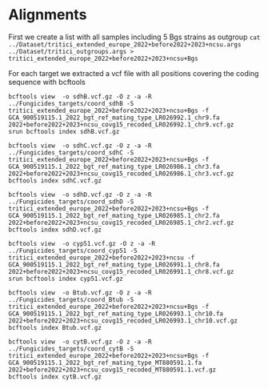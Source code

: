 # Alignments

First we create a list with all samples including 5 Bgs strains as outgroup
`
cat ../Dataset/tritici_extended_europe_2022+before2022+2023+ncsu.args ../Dataset/tritici_outgroups.args > tritici_extended_europe_2022+before2022+2023+ncsu+Bgs
`

For each target we extracted a vcf file with all positions covering the coding sequence with bcftools

```
bcftools view  -o sdhB.vcf.gz -O z -a -R ../Fungicides_targets/coord_sdhB -S tritici_extended_europe_2022+before2022+2023+ncsu+Bgs -f GCA_900519115.1_2022_bgt_ref_mating_type_LR026992.1_chr9.fa 2022+before2022+2023+ncsu_covg15_recoded_LR026992.1_chr9.vcf.gz 
srun bcftools index sdhB.vcf.gz

bcftools view  -o sdhC.vcf.gz -O z -a -R ../Fungicides_targets/coord_sdhC -S tritici_extended_europe_2022+before2022+2023+ncsu+Bgs -f GCA_900519115.1_2022_bgt_ref_mating_type_LR026986.1_chr3.fa 2022+before2022+2023+ncsu_covg15_recoded_LR026986.1_chr3.vcf.gz
bcftools index sdhC.vcf.gz

bcftools view  -o sdhD.vcf.gz -O z -a -R ../Fungicides_targets/coord_sdhD -S tritici_extended_europe_2022+before2022+2023+ncsu+Bgs -f GCA_900519115.1_2022_bgt_ref_mating_type_LR026985.1_chr2.fa 2022+before2022+2023+ncsu_covg15_recoded_LR026985.1_chr2.vcf.gz
bcftools index sdhD.vcf.gz

bcftools view  -o cyp51.vcf.gz -O z -a -R ../Fungicides_targets/coord_cyp51 -S tritici_extended_europe_2022+before2022+2023+ncsu -f GCA_900519115.1_2022_bgt_ref_mating_type_LR026991.1_chr8.fa 2022+before2022+2023+ncsu_covg15_recoded_LR026991.1_chr8.vcf.gz
srun bcftools index cyp51.vcf.gz

bcftools view  -o Btub.vcf.gz -O z -a -R ../Fungicides_targets/coord_Btub -S tritici_extended_europe_2022+before2022+2023+ncsu+Bgs -f GCA_900519115.1_2022_bgt_ref_mating_type_LR026993.1_chr10.fa 2022+before2022+2023+ncsu_covg15_recoded_LR026993.1_chr10.vcf.gz
bcftools index Btub.vcf.gz

bcftools view  -o cytB.vcf.gz -O z -a -R ../Fungicides_targets/coord_cytB -S tritici_extended_europe_2022+before2022+2023+ncsu+Bgs -f GCA_900519115.1_2022_bgt_ref_mating_type_MT880591.1.fa 2022+before2022+2023+ncsu_covg15_recoded_MT880591.1.vcf.gz
bcftools index cytB.vcf.gz
```

